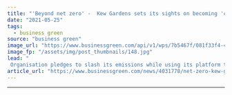 ```yaml
---
title: "'Beyond net zero' -  Kew Gardens sets its sights on becoming 'climate positive' by 2030"
date: "2021-05-25"
tags: 
  - business green
source: "business green"
image_url: "https://www.businessgreen.com/api/v1/wps/7b5467f/081f33f4-4b6d-45f6-8261-98c41ae7a90d/2/Kew-s-Palm-House-Credit-RBG-Kew-185x114.jpg"
image_fp: "/assets/img/post_thumbnails/148.jpg"
lead: "
 Organisation pledges to slash its emissions while using its platform to educate people about sustainable lifestyles ..."
article_url: "https://www.businessgreen.com/news/4031778/net-zero-kew-gardens-sets-sights-climate-positive-2030"
---
```


---
